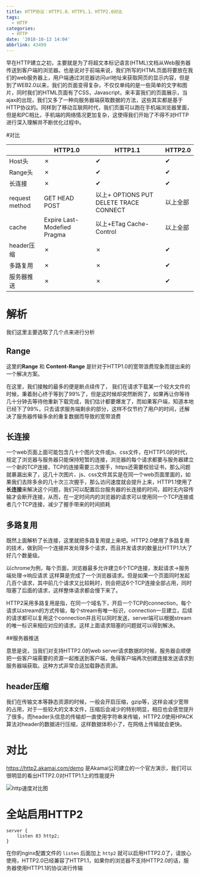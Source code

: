 ```yaml
---
title: HTTP协议：HTTP1.0、HTTP1.1、HTTP2.0对比
tags:
  - HTTP
categories:
  - HTTP
date: '2018-10-13 14:04'
abbrlink: 43499
---
```


早在HTTP建立之初，主要就是为了将超文本标记语言(HTML)文档从Web服务器传送到客户端的浏览器。也是说对于前端来说，我们所写的HTML页面将要放在我们的web服务器上，用户端通过浏览器访问url地址来获取网页的显示内容，但是到了WEB2.0以来，我们的页面变得复杂，不仅仅单纯的是一些简单的文字和图片，同时我们的HTML页面有了CSS，Javascript，来丰富我们的页面展示，当ajax的出现，我们又多了一种向服务器端获取数据的方法，这些其实都是基于HTTP协议的。同样到了移动互联网时代，我们页面可以跑在手机端浏览器里面，但是和PC相比，手机端的网络情况更加复杂，这使得我们开始了不得不对HTTP进行深入理解并不断优化过程中。

<!--more-->

#对比

|                | HTTP1.0                       | HTTP1.1                                | HTTP2.0 |
| -------------- | ----------------------------- | -------------------------------------- | ------- |
| Host头          | ✗                             | ✔                                      | ✔       |
| Range头         | ✗                             | ✔                                      | ✔       |
| 长连接            | ✗                             | ✔                                      | ✔       |
| request method | GET  HEAD POST                | 以上+ OPTIONS  PUT  DELETE TRACE CONNECT | 以上全部    |
| cache          | Expire  Last-Modefied  Pragma | 以上+ETag   Cache-Control                | 以上全部    |
| header压缩       | ✗                             | ✗                                      | ✔       |
| 多路复用           | ✗                             | ✗                                      | ✔       |
| 服务器推送          | ✗                             | ✗                                      | ✔       |

# 解析

我们这里主要选取了几个点来进行分析

## Range

这里的**Range** 和 **Content-Range** 是针对于HTTP1.0的宽带浪费现象而提出来的一个解决方案。

在这里，我们接触的最多的便是断点续传了， 我们在请求下载某一个较大文件的时候，秉着耐心终于等到了99%了，但是这时候却突然断网了，如果再让你等待几十分钟去等待他重新下载完成，我们估计都要爆发了，而如果客户端，知道本地已经下了99%，只去请求服务端剩余的部分，这样不仅节约了用户的时间，还解决了服务器传输多余的重复数据而导致的宽带浪费

## 长连接

一个web页面上面可能包含几十个图片文件或js、css文件，在HTTP1.0的时代，规定了浏览器与服务器只能保持短暂的连接，浏览器的每个请求都要与服务器建立一个新的TCP连接，TCP的连接需要三次握手，https还需要校验证书，那么问题就暴漏出来了，这几十次图片、js、css文件其实是在同一个web页面里面的，如果我们去除多余的几十次三次握手，那么访问速度就会提升上来，HTTP1.1使用了**长连接**来解决这个问题，我们可以配置后台服务器的长连接的时间，超时无内容传输才会断开连接，从而，在一定时间内的浏览器的请求可以使用同一个TCP连接或者几个TCP连接，减少了握手带来的时间损耗

## 多路复用

既然上面解析了长连接，这里就把多路复用提上来吧。HTTP2.0使用了多路复用的技术，做到同一个连接并发处理多个请求，而且并发请求的数量比HTTP1.1大了好几个数量级。

以chrome为例，每个页面，浏览器最多允许建立6个TCP连接，发起请求->服务端处理->响应请求 这样算是完成了一个浏览器请求。但是如果一个页面同时发起几百个请求，其中前几个请求又比较耗时，则会把这6个TCP连接全部占用，同时阻塞了后面的请求，这样整体请求都会慢下来了。

HTTP2采用多路复用是指，在同一个域名下，开启一个TCP的connection，每个请求以stream的方式传输，每个stream有唯一标识，connection一旦建立，后续的请求都可以复用这个connection并且可以同时发送，server端可以根据stream的唯一标识来相应对应的请求。这样上面请求阻塞的问题就可以得到解决。

##服务器推送

意思是说，当我们对支持HTTP2.0的web server请求数据的时候，服务器会顺便把一些客户端需要的资源一起推送到客户端，免得客户端再次创建连接发送请求到服务器端获取。这种方式非常合适加载静态资源。

## header压缩

我们在传输文本等静态资源的时候，一般会开启压缩，gzip等，这样会减少宽带的占用，对于一些较大的文本文件，压缩后会减少的特别明显，相应也会感觉提升了很多。而header头信息的传输却一直使用字符串来传输，HTTP2.0使用HPACK算法对header的数据进行压缩，这样数据体积小了，在网络上传输就会更快。

# 对比

https://http2.akamai.com/demo 是Akamai公司建立的一个官方演示，我们可以很明显的看出HTTP2.0对HTTP1.1上的性能提升

![http速度对比图](https://github-1253518569.cos.ap-shanghai.myqcloud.com/http_beyond_http1.png)

# 全站启用HTTP2

~~~
server {
    listen 83 http2;
}
~~~

在你的nginx配置文件的 `listen` 后面加上 `http2` 就可以启用HTTP2.0了，请放心使用，HTTP2.0已经兼容了HTTP1.1，如果你的浏览器不支持HTTP2.0的话，服务器使用HTTP1.1的协议进行传输